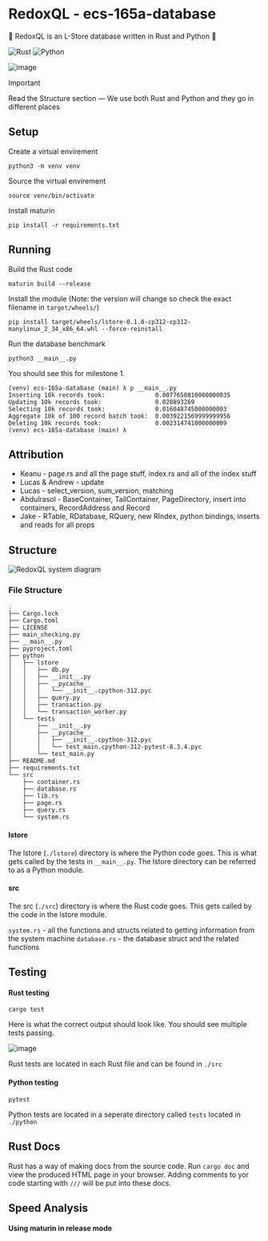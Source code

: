 # RedoxQL - ecs-165a-database
🦀 RedoxQL is an L-Store database written in Rust and Python 🚀

![Rust](https://img.shields.io/badge/Rust-1A5D8A?style=for-the-badge&logo=rust&logoColor=white)
![Python](https://img.shields.io/badge/Python-3776AB?style=for-the-badge&logo=python&logoColor=white)

![image](https://github.com/user-attachments/assets/2ac1e769-afdf-4905-8d99-d18df26cc7ff)

> [!IMPORTANT]
> Read the Structure section — We use both Rust and Python and they go in different places

## Setup
Create a virtual envirement
```
python3 -m venv venv
```

Source the virtual envirement
```
source venv/bin/activate
```

Install maturin
```
pip install -r requirements.txt
```

## Running
Build the Rust code
```
maturin build --release
```

Install the module (Note: the version will change so check the exact filename in `target/wheels/`)
```
pip install target/wheels/lstore-0.1.0-cp312-cp312-manylinux_2_34_x86_64.whl --force-reinstall
```

Run the database benchmark
```
python3 __main__.py
```

You should see this for milestone 1.

```
(venv) ecs-165a-database (main) λ p __main__.py
Inserting 10k records took:  			 0.0077650810000000035
Updating 10k records took:  			 0.020893269
Selecting 10k records took:  			 0.016048745000000003
Aggregate 10k of 100 record batch took:	 0.0039221569999999956
Deleting 10k records took:  			 0.002314741000000009
(venv) ecs-165a-database (main) λ
```

## Attribution
- Keanu - page.rs and all the page stuff, index.rs and all of the index stuff
- Lucas & Andrew - update
- Lucas - select_version, sum_version, matching 
- Abdulrasol - BaseContainer, TailContainer, PageDirectory, insert into containers, RecordAddress and Record
- Jake - RTable, RDatabase, RQuery, new RIndex, python bindings, inserts and reads for all props

## Structure

![RedoxQL system diagram](https://github.com/user-attachments/assets/9b170cbd-1bbc-4966-870d-47a331bf2515)

### File Structure

```
.
├── Cargo.lock
├── Cargo.toml
├── LICENSE
├── main_checking.py
├── __main__.py
├── pyproject.toml
├── python
│   ├── lstore
│   │   ├── db.py
│   │   ├── __init__.py
│   │   ├── __pycache__
│   │   │   └── __init__.cpython-312.pyc
│   │   ├── query.py
│   │   ├── transaction.py
│   │   └── transaction_worker.py
│   └── tests
│       ├── __init__.py
│       ├── __pycache__
│       │   ├── __init__.cpython-312.pyc
│       │   └── test_main.cpython-312-pytest-8.3.4.pyc
│       └── test_main.py
├── README.md
├── requirements.txt
└── src
    ├── container.rs
    ├── database.rs
    ├── lib.rs
    ├── page.rs
    ├── query.rs
    └── system.rs
```

#### lstore
The lstore (`./lstore`) directory is where the Python code goes. This is what gets called by the tests in `__main__.py`. The lstore directory can be referred to as a Python module.

#### src
The src (`./src`) directory is where the Rust code goes. This gets called by the code in the lstore module.

`system.rs` - all the functions and structs related to getting information from the system machine
`database.rs` - the database struct and the related functions

## Testing

#### Rust testing
```
cargo test
```

Here is what the correct output should look like. You should see multiple tests passing.

![image](https://github.com/user-attachments/assets/b6aee0b5-571f-4450-9381-296efc5e2f73)

Rust tests are located in each Rust file and can be found in `./src`

#### Python testing
```
pytest
```

Python tests are located in a seperate directory called `tests` located in `./python`

## Rust Docs

Rust has a way of making docs from the source code. Run `cargo doc` and view the produced HTML page in your browser. Adding comments to yor code starting with `///` will be put into these docs.

## Speed Analysis

#### Using maturin in release mode
